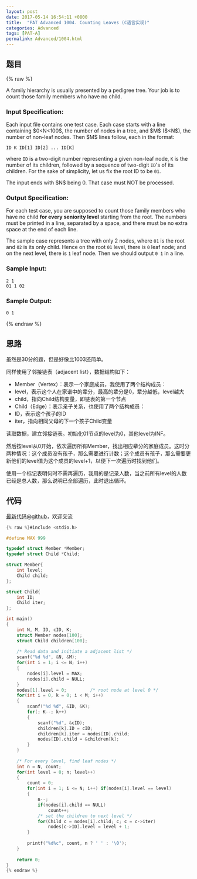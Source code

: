 ```yaml
---
layout: post
date: 2017-05-14 16:54:11 +0800
title:  "PAT Advanced 1004. Counting Leaves (C语言实现)"
categories: Advanced
tags: [PAT-A]
permalink: Advanced/1004.html
---
```


## 题目

{% raw %}<div class="ques-view"><p>A family hierarchy is usually presented by a pedigree tree.  Your job is to count those family members who have no child.</p>
<h3 id="input-specification-">Input Specification:</h3>
<p>Each input file contains one test case. Each case starts with a line  containing <span>$0&lt;N&lt;100$</span>, the number of nodes in a tree, and <span>$M$</span> (<span>$&lt;N$</span>), the number of non-leaf nodes.  Then <span>$M$</span> lines follow, each in the format:</p>
<pre><code>ID K ID[1] ID[2] ... ID[K]
</code></pre><p>where <code>ID</code> is a two-digit number representing a given non-leaf node, <code>K</code> is the number of its children, followed by a sequence of two-digit <code>ID</code>'s of its children.  For the sake of simplicity, let us fix the root ID to be <code>01</code>.</p>
<p>The input ends with <span>$N$</span> being 0.  That case must NOT be processed.</p>
<h3 id="output-specification-">Output Specification:</h3>
<p>For each test case, you are supposed to count those family members who have no child <strong>for every seniority level</strong> starting from the root.  The numbers must be printed in a line, separated by a space, and there must be no extra space at the end of each line.</p>
<p>The sample case represents a tree with only 2 nodes, where <code>01</code> is the root and <code>02</code> is its only child.  Hence on the root <code>01</code> level, there is <code>0</code> leaf node; and on the next level, there is <code>1</code> leaf node.  Then we should output <code>0 1</code> in a line.</p>
<h3 id="sample-input-">Sample Input:</h3>
<pre><code class="lang-in">2 1
01 1 02
</code></pre>
<h3 id="sample-output-">Sample Output:</h3>
<pre><code class="lang-out">0 1
</code></pre>
</div>{% endraw %}

## 思路

虽然是30分的题，但是好像比1003还简单。

同样使用了邻接链表（adjacent list），数据结构如下：
- Member（Vertex）：表示一个家庭成员，我使用了两个结构成员：
 - level，表示这个人在家谱中的辈分，最高的辈分是0，辈分越低，level越大
 - child，指向Child结构变量，即链表的第一个节点
- Child（Edge）：表示亲子关系，也使用了两个结构成员：
 - ID，表示这个孩子的ID
 - iter，指向相同父母的下一个孩子Child变量

读取数据，建立邻接链表。初始化01节点的level为0，其他level为INF。

然后按level从0开始，依次遍历所有Member，找出相应辈分的家庭成员。这时分两种情况：这个成员没有孩子，那么需要进行计数；这个成员有孩子，那么需要更新他们的level值为这个成员的level+1，以便下一次遍历时找到他们。

使用一个标记表明何时不需再遍历，我用的是记录人数，当之前所有level的人数已经是总人数，那么说明已全部遍历，此时退出循环。

## 代码

[最新代码@github](https://github.com/OliverLew/PAT/blob/master/PATAdvanced/1004.c)，欢迎交流
```c
{% raw %}#include <stdio.h>

#define MAX 999

typedef struct Member *Member;
typedef struct Child *Child;

struct Member{
    int level;
    Child child;
};

struct Child{
    int ID;
    Child iter;
};

int main()
{
    int N, M, ID, cID, K;
    struct Member nodes[100];
    struct Child children[100];
    
    /* Read data and initiate a adjacent list */
    scanf("%d %d", &N, &M);
    for(int i = 1; i <= N; i++)
    {
        nodes[i].level = MAX;
        nodes[i].child = NULL;
    }
    nodes[1].level = 0;         /* root node at level 0 */
    for(int i = 0, k = 0; i < M; i++)
    {
        scanf("%d %d", &ID, &K);
        for(; K--; k++)
        {
            scanf("%d", &cID);
            children[k].ID = cID;
            children[k].iter = nodes[ID].child;
            nodes[ID].child = &children[k];
        }
    }
    
    /* For every level, find leaf nodes */
    int n = N, count;
    for(int level = 0; n; level++)
    {
        count = 0;
        for(int i = 1; i <= N; i++) if(nodes[i].level == level)
        {
            n--;
            if(nodes[i].child == NULL)
                count++;
            /* set the children to next level */
            for(Child c = nodes[i].child; c; c = c->iter)
                nodes[c->ID].level = level + 1;
        }
        
        printf("%d%c", count, n ? ' ' : '\0');
    }
    
    return 0;
}
{% endraw %}
```